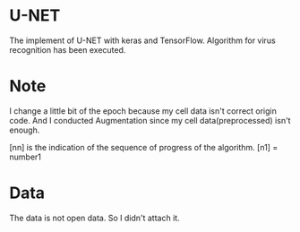 # U-NET
The implement of U-NET with keras and TensorFlow. Algorithm for virus recognition has been executed.

# Note
I change a little bit of the epoch because my cell data isn't correct origin code. And I conducted Augmentation since my cell data(preprocessed) isn't enough.

[nn] is the indication of the sequence of progress of the algorithm.
[n1] = number1 

# Data
The data is not open data. So I didn't attach it.
